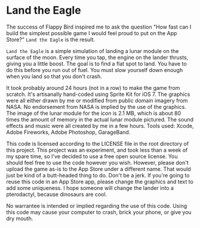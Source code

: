 Land the Eagle
==============

The success of Flappy Bird inspired me to ask the question "How fast can I build the simplest possible game I would feel
proud to put on the App Store?" `Land the Eagle` is the result.

`Land the Eagle` is a simple simulation of landing a lunar module on the surface of the moon. Every time you tap, the
engine on the lander thrusts, giving you a little boost. The goal is to find a flat spot to land. You have to do this
before you run out of fuel. You must slow yourself down enough when you land so that you don't crash.

It took probably around 24 hours (not in a row) to make the game from scratch. It's artisanally hand-coded using
Sprite Kit for iOS 7. The graphics were all either drawn by me or modified from public domain imagery from NASA.
No endorsement from NASA is implied by the use of the graphics. The image of the lunar module for the icon is 2.1 MB,
which is about 80 times the amount of memory in the actual lunar module pictured. The sound effects and music were all
created by me in a few hours. Tools used: Xcode, Adobe Fireworks, Adobe Photoshop, GarageBand.

This code is licensed according to the LICENSE file in the root directory of this project. This project was an experiment,
and took less than a week of my spare time, so I've decided to use a free open source license. You should feel free to use
the code however you wish. However, please don't upload the game as-is to the App Store under a different name. That would
just be kind of a butt-headed thing to do. Don't be a jerk. If you're going to reuse this code in an App Store app, please
change the graphics and text to add some uniqueness. I hope someone will change the lander into a pterodactyl, because
dinosaurs are cool.

No warrantee is intended or implied regarding the use of this code. Using this code may cause your computer to crash,
brick your phone, or give you dry mouth.
